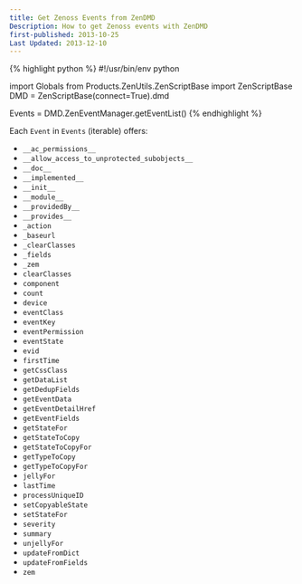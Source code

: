 ```yaml
---
title: Get Zenoss Events from ZenDMD
Description: How to get Zenoss events with ZenDMD
first-published: 2013-10-25
Last Updated: 2013-12-10
---
```


{% highlight python %}
#!/usr/bin/env python
    
import Globals
from Products.ZenUtils.ZenScriptBase import ZenScriptBase
DMD = ZenScriptBase(connect=True).dmd
  
Events = DMD.ZenEventManager.getEventList()
{% endhighlight %}

Each `Event` in `Events` (iterable) offers:

*   `__ac_permissions__`
*   `__allow_access_to_unprotected_subobjects__`
*   `__doc__`
*   `__implemented__`
*   `__init__`
*   `__module__`
*   `__providedBy__`
*   `__provides__`
*   `_action`
*   `_baseurl`
*   `_clearClasses`
*   `_fields`
*   `_zem`
*   `clearClasses`
*   `component`
*   `count`
*   `device`
*   `eventClass`
*   `eventKey`
*   `eventPermission`
*   `eventState`
*   `evid`
*   `firstTime`
*   `getCssClass`
*   `getDataList`
*   `getDedupFields`
*   `getEventData`
*   `getEventDetailHref`
*   `getEventFields`
*   `getStateFor`
*   `getStateToCopy`
*   `getStateToCopyFor`
*   `getTypeToCopy`
*   `getTypeToCopyFor`
*   `jellyFor`
*   `lastTime`
*   `processUniqueID`
*   `setCopyableState`
*   `setStateFor`
*   `severity`
*   `summary`
*   `unjellyFor`
*   `updateFromDict`
*   `updateFromFields`
*   `zem`
